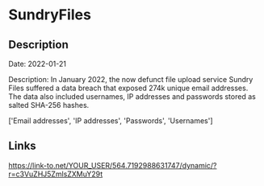 # SundryFiles

## Description

Date: 2022-01-21

Description:
In January 2022, the now defunct file upload service Sundry Files suffered a data breach that exposed 274k unique email addresses. The data also included usernames, IP addresses and passwords stored as salted SHA-256 hashes.


['Email addresses', 'IP addresses', 'Passwords', 'Usernames']

## Links

https://link-to.net/YOUR_USER/564.7192988631747/dynamic/?r=c3VuZHJ5ZmlsZXMuY29t